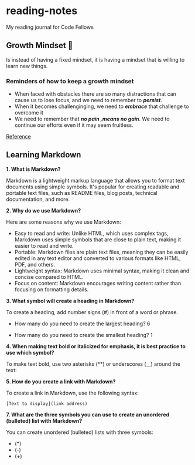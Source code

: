 # reading-notes
My reading journal for Code Fellows 

## Growth Mindset 🧠

Is instead of having a fixed mindset, it is having a mindset that is willing to learn new things.

### Reminders of how to keep a growth mindset
- When faced with obstacles there are so many distractions that can cause us to lose focus, and we need to remember to ***persist***.
- When it becomes challenginging, we need to ***embrace*** that challenge to overcome it
- We need to remember that ***no pain ,means no gain***. We need to continue our efforts even if it may seem fruitless.

[Reference](https://www.atlassian.com/blog/inside-atlassian/growth-mindset)


## Learning Markdown
**1. What is Markdown?**

Markdown is a lightweight markup language that allows you to format text documents using simple symbols. It's popular for creating readable and portable text files, such as README files, blog posts, technical documentation, and more.

**2. Why do we use Markdown?**

Here are some reasons why we use Markdown:

- Easy to read and write: Unlike HTML, which uses complex tags, Markdown uses simple symbols that are close to plain text, making it easier to read and write.
- Portable: Markdown files are plain text files, meaning they can be easily edited in any text editor and converted to various formats like HTML, PDF, and others.
- Lightweight syntax: Markdown uses minimal syntax, making it clean and concise compared to HTML.
- Focus on content: Markdown encourages writing content rather than focusing on formatting details.
  
**3. What symbol will create a heading in Markdown?**

To create a heading, add number signs (#) in front of a word or phrase.

  - How many do you need to create the largest heading? 6
  
  - How many do you need to create the smallest heading? 1
    
**4. When making text bold or italicized for emphasis, it is best practice to use which symbol?**

To make text bold, use two asterisks (**) or underscores (__) around the text:

**5. How do you create a link with Markdown?**

To create a link in Markdown, use the following syntax:
```
[Text to display](link address)
```

**7. What are the three symbols you can use to create an unordered (bulleted) list with Markdown?**

You can create unordered (bulleted) lists with three symbols:

- (*)
- (-)
- (+)



